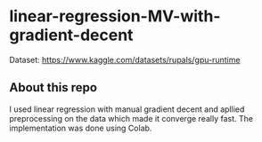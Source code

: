 # linear-regression-MV-with-gradient-decent

Dataset: https://www.kaggle.com/datasets/rupals/gpu-runtime

## About this repo
I used linear regression with manual gradient decent and apllied preprocessing on the data which made it converge really fast.
The implementation was done using Colab.  

